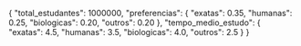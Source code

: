 {
  "total_estudantes": 1000000,
  "preferencias": {
    "exatas": 0.35,
    "humanas": 0.25,
    "biologicas": 0.20,
    "outros": 0.20
  },
  "tempo_medio_estudo": {
    "exatas": 4.5,
    "humanas": 3.5,
    "biologicas": 4.0,
    "outros": 2.5
  }
}
